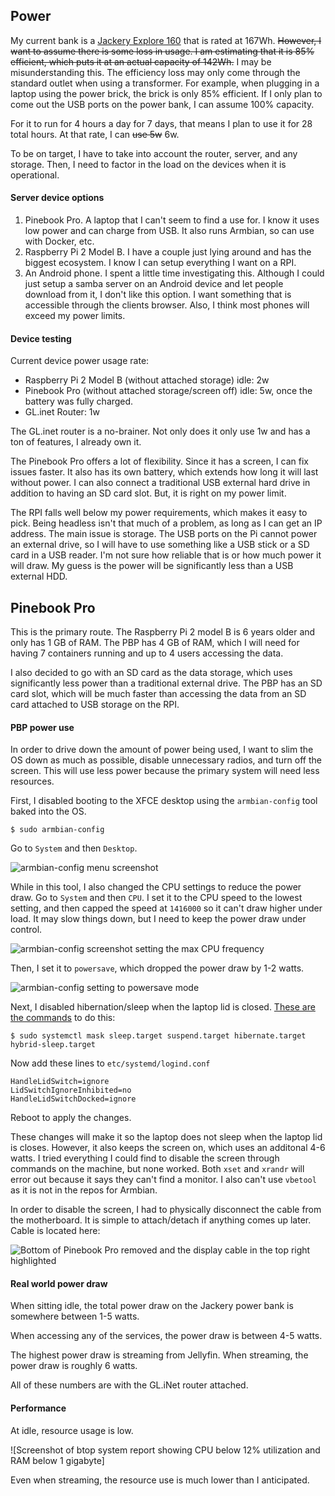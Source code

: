 ## Power
My current bank is a [Jackery Explore 160](https://www.jackery.com/products/explorer-160-portable-power-station) that is rated at 167Wh. ~~However, I want to assume there is some loss in usage. I am estimating that it is 85% efficient, which puts it at an actual capacity of 142Wh.~~ I may be misunderstanding this. The efficiency loss may only come through the standard outlet when using a transformer. For example, when plugging in a laptop using the power brick, the brick is only 85% efficient. If I only plan to come out the USB ports on the power bank, I can assume 100% capacity.

For it to run for 4 hours a day for 7 days, that means I plan to use it for 28 total hours. At that rate, I can ~~use 5w~~ 6w.

To be on target, I have to take into account the router, server, and any storage. Then, I need to factor in the load on the devices when it is operational. 

#### Server device options
1. Pinebook Pro. A laptop that I can't seem to find a use for. I know it uses low power and can charge from USB. It also runs Armbian, so can use with Docker, etc.
2. Raspberry Pi 2 Model B. I have a couple just lying around and has the biggest ecosystem. I know I can setup everything I want on a RPI.
3. An Android phone. I spent a little time investigating this. Although I could just setup a samba server on an Android device and let people download from it, I don't like this option. I want something that is accessible through the clients browser. Also, I think most phones will exceed my power limits. 

#### Device testing

Current device power usage rate:
* Raspberry Pi 2 Model B (without attached storage) idle: 2w
* Pinebook Pro (without attached storage/screen off) idle: 5w, once the battery was fully charged.
* GL.inet Router: 1w

The GL.inet router is a no-brainer. Not only does it only use 1w and has a ton of features, I already own it.

The Pinebook Pro offers a lot of flexibility. Since it has a screen, I can fix issues faster. It also has its own battery, which extends how long it will last without power. I can also connect a traditional USB external hard drive in addition to having an SD card slot. But, it is right on my power limit. 

The RPI falls well below my power requirements, which makes it easy to pick. Being headless isn't that much of a problem, as long as I can get an IP address. The main issue is storage. The USB ports on the Pi cannot power an external drive, so I will have to use something like a USB stick or a SD card in a USB reader. I'm not sure how reliable that is or how much power it will draw. My guess is the power will be significantly less than a USB external HDD. 

## Pinebook Pro
This is the primary route. The Raspberry Pi 2 model B is 6 years older and only has 1 GB of RAM. The PBP has 4 GB of RAM, which I will need for having 7 containers running and up to 4 users accessing the data. 

I also decided to go with an SD card as the data storage, which uses significantly less power than a traditional external drive. The PBP has an SD card slot, which will be much faster than accessing the data from an SD card attached to USB  storage on the RPI. 

#### PBP power use
In order to drive down the amount of power being used, I want to slim the OS down as much as possible, disable unnecessary radios, and turn off the screen. This will use less power because the primary system will need less resources. 

First, I disabled booting to the XFCE desktop using the `armbian-config` tool baked into the OS. 

```
$ sudo armbian-config
```

Go to `System` and then `Desktop`.

![armbian-config menu screenshot](https://github.com/cinimodev/portable-internet-in-a-box/blob/main/_images/Pasted%20image%2020221218185035.png)

While in this tool, I also changed the CPU settings to reduce the power draw. Go to `System` and then `CPU`.  I set it to the CPU speed to the lowest setting, and then capped the speed at `1416000` so it can't draw higher under load. It may slow things down, but I need to keep the power draw under control. 

![armbian-config screenshot setting the max CPU frequency](https://github.com/cinimodev/portable-internet-in-a-box/blob/main/_images/Pasted%20image%2020221218185207.png)

Then, I set it to `powersave`, which dropped the power draw by 1-2 watts.

![armbian-config setting to powersave mode](https://github.com/cinimodev/portable-internet-in-a-box/blob/main/_images/Pasted%20image%2020221218185348.png)

Next, I disabled hibernation/sleep when the laptop lid is closed. [These are the commands](https://www.tecmint.com/disable-suspend-and-hibernation-in-linux/) to do this:

```
$ sudo systemctl mask sleep.target suspend.target hibernate.target hybrid-sleep.target
```

Now add these lines to `etc/systemd/logind.conf`

```
HandleLidSwitch=ignore
LidSwitchIgnoreInhibited=no
HandleLidSwitchDocked=ignore
```

Reboot to apply the changes.

These changes will make it so the laptop does not sleep when the laptop lid is closes. However, it also keeps the screen on, which uses an additonal 4-6 watts. I tried everything I could find to disable the screen through commands on the machine, but none worked. Both `xset` and `xrandr` will error out because it says they can't find a monitor. I also can't use `vbetool`  as it is not in the repos for Armbian. 

In order to disable the screen, I had to physically disconnect the cable from the motherboard. It is simple to attach/detach if anything comes up later. Cable is located here:

![Bottom of Pinebook Pro removed and the display cable in the top right highlighted](https://github.com/cinimodev/portable-internet-in-a-box/blob/main/_images/Pasted%20image%2020221218192656.png)

#### Real world power draw
When sitting idle, the total power draw on the Jackery power bank is somewhere between 1-5 watts. 

When accessing any of the services, the power draw is between 4-5 watts. 

The highest power draw is streaming from Jellyfin. When streaming, the power draw is roughly 6 watts. 

All of these numbers are with the GL.iNet router attached. 

#### Performance
At idle, resource usage is low. 

![Screenshot of btop system report showing CPU below 12% utilization and RAM below 1 gigabyte]

Even when streaming, the resource use is much lower than I anticipated. 
